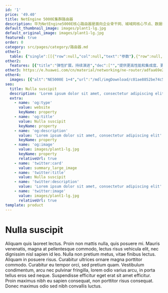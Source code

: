 ```yaml
---
id: '1'
price: '49.40'
title: NetEngine 5000E集群路由器
description: 华为NetEngine5000E核心路由器是面向企业骨干网、城域网核心节点、数据中心互联节点和国际网关等推出的核心路由器产品，具有大容量、高可靠、绿色、智能等特点，支持单框、背靠背和多框集群模式，实现按需扩展，帮助企业用户轻松应对互联网流量快速增长和未来业务发展。
default_thumbnail_image: images/plant1-lg.jpg
default_original_image: images/plant1-lg.jpg
featured: true
order: 0
category: src/pages/category/路由器.md
other1: 
  table: {"single":[[{"row":null,"col":null,"text":"参数"},{"row":null,"col":null,"text":"NetEngine 5000E-20"},{"row":null,"col":null,"text":"NetEngine 5000E集群"}],[{"row":null,"col":null,"text":"外形尺寸（高*宽*深）"},{"row":null,"col":null,"text":"2200mm*600mm*1000mm"},{"row":null,"col":null,"text":"1955mm*442mm*850mm\n（中央交换框）"}],[{"row":null,"col":null,"text":"交换容量"},{"row":null,"col":null,"text":"263.13T"},{"row":null,"col":null,"text":"2105.04T"}],[{"row":null,"col":null,"text":"转发容量"},{"row":null,"col":null,"text":"48000 Mpps"},{"row":null,"col":null,"text":"384000 Mpps"}],[{"row":null,"col":null,"text":"主控\n槽位数"},{"row":null,"col":null,"text":"2"},{"row":null,"col":null,"text":"4"}],[{"row":null,"col":null,"text":"交换网板槽位数"},{"row":null,"col":null,"text":"8"},{"row":null,"col":null,"text":"32"}],[{"row":null,"col":null,"text":"接口板槽位数"},{"row":null,"col":null,"text":"20"},{"row":null,"col":null,"text":"160"}],[{"row":null,"col":null,"text":"端口容量"},{"row":null,"col":null,"text":"320个100GE端口\n1440个10GE端口"},{"row":null,"col":null,"text":"2560个100GE 端口\n11520个10GE 端口"}],[{"row":null,"col":null,"text":"接口类型"},{"row":null,"col":"2","text":"以太接口：GE、10GE、100GE\nOTN 接口：100G OTN"}]]}
other2:
  features: [{"title":"弹性扩展，持续演进","dec":["","提供更高性能和集成度、更低功耗的1.6T线卡，交换容量可达2105.04T；在业务不中断的情况下引入新的线卡框，支撑集群系统从 2+2 按需平滑扩容至 2+8；支持与前一代平台组成混合集群，保护客户既有投资",""]},{"title":"智能开放，构建全面可编程弹性网络","dec":["","基于软件定义网络（Software Defined Network，SDN）架构，支持全新的骨干网智能业务调优技术，可平滑满足企业SDN时代的网络需求，进一步支持网络虚拟化，支撑云时代应用的网络高效运营和发展",""]},{"title":"全方位的可靠设计，打造高品质网络","dec":["","从系统结构、硬件系统、软件系统三个维度确保高可靠性，保证系统可靠运行；提供IGP快速收敛、IP/LDP/TE/VLL快速重路由、BFD链路快速检测、TRUNK跨单板链路捆绑等保护机制，有效保证业务可靠运行",""]}]
other3: https://e.huawei.com/cn/material/networking/ne-router/adfaa69e26c24c7ab2ed5029dc723785
other4:
  images: [{"alt":"NE5000E 1+4","url":"/mdl/imgDownload/c01ae8852be74c5bab51454a4be12c52"},{"alt":"NE5000E 2+4","url":"/mdl/imgDownload/139ab0102ac449c4a2cab2db079d7bee"},{"alt":"NE5000E 2+8","url":"/mdl/imgDownload/342919584279439dab7d32e6993c129d"},{"alt":"NE5000E CCC","url":"/mdl/imgDownload/b339e3a390c94b7dbf89ff6066bb1359"},{"alt":"NE5000E CCC-A","url":"/mdl/imgDownload/50e295c2f98049a2ae17ece838790032"},{"alt":"NE5000E-16","url":"/mdl/imgDownload/4b1f1382f5bd4015bb1a559763f317fd"},{"alt":"NE5000E-X16","url":"/mdl/imgDownload/2b4c71d486834eb78b22a2782c527cb9"},{"alt":"NE5000E-X16A","url":"/mdl/imgDownload/84b30b5ab20d4456a7d04045fa44d98f"},{"alt":"NE5000E-20","url":"/mdl/imgDownload/5df88a5a8dba4274ab39fbd18b91d057"}]
seo:
  title: Nulla suscipit
  description: 'Lorem ipsum dolor sit amet, consectetur adipiscing elit'
  extra:
    - name: 'og:type'
      value: website
      keyName: property
    - name: 'og:title'
      value: Nulla suscipit
      keyName: property
    - name: 'og:description'
      value: 'Lorem ipsum dolor sit amet, consectetur adipiscing elit'
      keyName: property
    - name: 'og:image'
      value: images/plant1-lg.jpg
      keyName: property
      relativeUrl: true
    - name: 'twitter:card'
      value: summary_large_image
    - name: 'twitter:title'
      value: Nulla suscipit
    - name: 'twitter:description'
      value: 'Lorem ipsum dolor sit amet, consectetur adipiscing elit'
    - name: 'twitter:image'
      value: images/plant1-lg.jpg
      relativeUrl: true
template: product
---
```


# Nulla suscipit

Aliquam quis laoreet lectus. Proin non mattis nulla, quis posuere mi. Mauris venenatis, magna at pellentesque commodo, lectus risus vehicula elit, nec dignissim nisl sapien id leo. Nulla non pretium metus, vitae finibus lectus. Aliquam in posuere risus. Curabitur ultrices ornare magna porttitor commodo. Curabitur eu tempor orci, sed pretium quam. Vestibulum condimentum, arcu nec pulvinar fringilla, lorem odio varius arcu, in porta tellus eros sed neque. Suspendisse efficitur eget erat sit amet efficitur. Proin maximus nibh eu sapien consequat, non porttitor risus consequat. Donec maximus odio sed nibh convallis luctus.